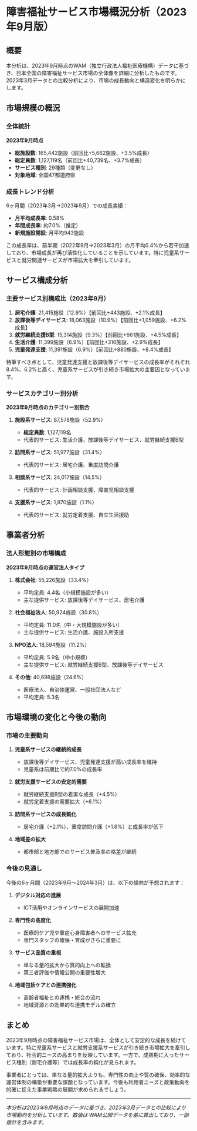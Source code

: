 # 障害福祉サービス市場概況分析（2023年9月版）

## 概要

本分析は、2023年9月時点のWAM（独立行政法人福祉医療機構）データに基づき、日本全国の障害福祉サービス市場の全体像を詳細に分析したものです。2023年3月データとの比較分析により、市場の成長動向と構造変化を明らかにします。

## 市場規模の概況

### 全体統計

**2023年9月時点**
- **総施設数**: 165,442施設（前回比+5,662施設、+3.5%成長）
- **総定員数**: 1,127,119名（前回比+40,739名、+3.7%成長）
- **サービス種別**: 29種類（変更なし）
- **対象地域**: 全国47都道府県

### 成長トレンド分析

6ヶ月間（2023年3月→2023年9月）での成長実績：

- **月平均成長率**: 0.58%
- **年間成長率**: 約7.0%（推定）
- **新規施設開設**: 月平均943施設

この成長率は、前半期（2022年9月→2023年3月）の月平均0.4%から若干加速しており、市場成長が再び活性化していることを示しています。特に児童系サービスと就労関連サービスが市場拡大を牽引しています。

## サービス構成分析

### 主要サービス別構成比（2023年9月）

1. **居宅介護**: 21,415施設（12.9%）【前回比+443施設、+2.1%成長】
2. **放課後等デイサービス**: 18,063施設（10.9%）【前回比+1,059施設、+6.2%成長】
3. **就労継続支援B型**: 15,314施設（9.3%）【前回比+661施設、+4.5%成長】
4. **生活介護**: 11,399施設（6.9%）【前回比+316施設、+2.9%成長】
5. **児童発達支援**: 11,391施設（6.9%）【前回比+880施設、+8.4%成長】

特筆すべき点として、児童発達支援と放課後等デイサービスの成長率がそれぞれ8.4%、6.2%と高く、児童系サービスが引き続き市場拡大の主要因となっています。

### サービスカテゴリー別分析

**2023年9月時点のカテゴリー別割合**

1. **施設系サービス**: 87,578施設（52.9%）
   - **総定員数**: 1,127,119名
   - 代表的サービス: 生活介護、放課後等デイサービス、就労継続支援B型

2. **訪問系サービス**: 51,977施設（31.4%）
   - 代表的サービス: 居宅介護、重度訪問介護

3. **相談系サービス**: 24,017施設（14.5%）
   - 代表的サービス: 計画相談支援、障害児相談支援

4. **支援系サービス**: 1,870施設（1.1%）
   - 代表的サービス: 就労定着支援、自立生活援助

## 事業者分析

### 法人形態別の市場構成

**2023年9月時点の運営法人タイプ**

1. **株式会社**: 55,226施設（33.4%）
   - 平均定員: 4.4名（小規模施設が多い）
   - 主な提供サービス: 放課後等デイサービス、居宅介護

2. **社会福祉法人**: 50,924施設（30.8%）
   - 平均定員: 11.0名（中・大規模施設が多い）
   - 主な提供サービス: 生活介護、施設入所支援

3. **NPO法人**: 18,594施設（11.2%）
   - 平均定員: 5.9名（中小規模）
   - 主な提供サービス: 就労継続支援B型、放課後等デイサービス

4. **その他**: 40,698施設（24.6%）
   - 医療法人、自治体運営、一般社団法人など
   - 平均定員: 5.3名

## 市場環境の変化と今後の動向

### 市場の主要動向

1. **児童系サービスの継続的成長**
   - 放課後等デイサービス、児童発達支援が高い成長率を維持
   - 児童系は前期比で約7.0%の成長率

2. **就労支援サービスの安定的需要**
   - 就労継続支援B型の着実な成長（+4.5%）
   - 就労定着支援の需要拡大（+6.1%）

3. **訪問系サービスの成長鈍化**
   - 居宅介護（+2.1%）、重度訪問介護（+1.8%）と成長率が低下

4. **地域差の拡大**
   - 都市部と地方部でのサービス普及率の格差が継続

### 今後の見通し

今後の6ヶ月間（2023年9月〜2024年3月）は、以下の傾向が予想されます：

1. **デジタル対応の進展**
   - ICT活用やオンラインサービスの展開加速

2. **専門性の高度化**
   - 医療的ケア児や重症心身障害者へのサービス拡充
   - 専門スタッフの確保・育成がさらに重要に

3. **サービス品質の重視**
   - 単なる量的拡大から質的向上への転換
   - 第三者評価や情報公開の重要性増大

4. **地域包括ケアとの連携強化**
   - 高齢者福祉との連携・統合の流れ
   - 地域資源との効果的な連携モデルの確立

## まとめ

2023年9月時点の障害福祉サービス市場は、全体として安定的な成長を続けています。特に児童系サービスと就労支援系サービスが引き続き市場拡大を牽引しており、社会的ニーズの高まりを反映しています。一方で、成熟期に入ったサービス種別（居宅介護等）では成長率の鈍化が見られます。

事業者にとっては、単なる量的拡大よりも、専門性の向上や質の確保、効率的な運営体制の構築が重要な課題となっています。今後も利用者ニーズと政策動向を的確に捉えた事業戦略の展開が求められるでしょう。

---

*本分析は2023年9月時点のデータに基づき、2023年3月データとの比較により市場動向を分析しています。数値は WAM公開データを基に算出しており、一部推計を含みます。*
